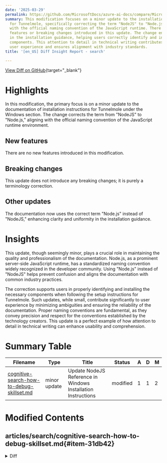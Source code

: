 ```yaml
---
date: '2025-03-29'
permalink: https://github.com/MicrosoftDocs/azure-ai-docs/compare/MicrosoftDocs:86d029a...MicrosoftDocs:50a8092
summary: This modification focuses on a minor update to the installation documentation
  for Tunnelmole, specifically correcting the term "NodeJS" to "Node.js" to align
  with the official naming convention of the JavaScript runtime. There are no new
  features or breaking changes introduced in this update. The change enhances clarity
  in the installation guidance, helping users correctly identify and install the necessary
  components. This attention to detail in technical writing contributes to improved
  user experience and ensures alignment with industry standards.
title: '[en_US] Diff Insight Report - search'

---
```


[View Diff on GitHub](https://github.com/MicrosoftDocs/azure-ai-docs/compare/MicrosoftDocs:86d029a...MicrosoftDocs:50a8092){target="_blank"}

# Highlights
In this modification, the primary focus is on a minor update to the documentation of installation instructions for Tunnelmole under the Windows section. The change corrects the term from "NodeJS" to "Node.js," aligning with the official naming convention of the JavaScript runtime environment.

## New features
There are no new features introduced in this modification.

## Breaking changes
This update does not introduce any breaking changes; it is purely a terminology correction.

## Other updates
The documentation now uses the correct term "Node.js" instead of "NodeJS," enhancing clarity and uniformity in the installation guidance.

# Insights
This update, though seemingly minor, plays a crucial role in maintaining the quality and professionalism of the documentation. Node.js, as a prominent server-side JavaScript runtime, has a standardized naming convention widely recognized in the developer community. Using "Node.js" instead of "NodeJS" helps prevent confusion and aligns the documentation with common industry practices.

The correction supports users in properly identifying and installing the necessary components when following the setup instructions for Tunnelmole. Such updates, while small, contribute significantly to user experience by minimizing ambiguities and ensuring the reliability of the documentation. Proper naming conventions are fundamental, as they convey precision and respect for the conventions established by the technology creators. This update is a perfect example of how attention to detail in technical writing can enhance usability and comprehension.

# Summary Table
|  Filename  | Type |    Title    | Status | A  | D  | M  |
|------------|------|-------------|--------|----|----|----|
| [cognitive-search-how-to-debug-skillset.md](#item-31db42) | minor update | Update NodeJS Reference in Windows Installation Instructions | modified | 1 | 1 | 2 | 


# Modified Contents
## articles/search/cognitive-search-how-to-debug-skillset.md{#item-31db42}

<details>
<summary>Diff</summary>
````diff
@@ -176,7 +176,7 @@ Tunnelmole is an open source tunneling tool that can create a public URL that fo
    + npm:  `npm install -g tunnelmole`
    + Linux: `curl -s https://tunnelmole.com/sh/install-linux.sh | sudo bash`
    + Mac:  `curl -s https://tunnelmole.com/sh/install-mac.sh --output install-mac.sh && sudo bash install-mac.sh`
-   + Windows: Install by using npm. Or if you don't have NodeJS installed, download the [precompiled .exe file for Windows](https://tunnelmole.com/downloads/tmole.exe) and put it somewhere in your PATH.
+   + Windows: Install by using npm. Or if you don't have Node.js installed, download the [precompiled .exe file for Windows](https://tunnelmole.com/downloads/tmole.exe) and put it somewhere in your PATH.
 
 1. Run this command to create a new tunnel:
 
````
</details>

### Summary

```json
{
    "modification_type": "minor update",
    "modification_title": "Update NodeJS Reference in Windows Installation Instructions"
}
```

### Explanation
In this code modification, a minor update has been made to the installation instructions for Tunnelmole under the Windows section. The change involves correcting "NodeJS" to "Node.js" to adhere to the proper naming convention of the JavaScript runtime environment. This ensures clarity and consistency in the documentation, helping users accurately identify and install the required dependencies for Tunnelmole. The update includes one addition and one deletion, reflecting the adjustment in terminology while maintaining the overall structure of the installation instructions.


